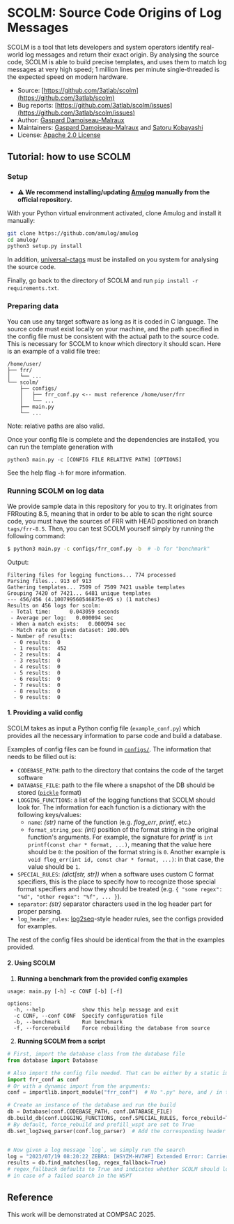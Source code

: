 # SCOLM: Source Code Origins of Log Messages

SCOLM is a tool that lets developers and system operators identify real-world log messages and return their exact origin. By analysing the source code, SCOLM is able to build precise templates, and uses them to match log messages at very high speed; 1 million lines per minute single-threaded is the expected speed on modern hardware.

- Source: [https://github.com/3atlab/scolm](https://github.com/3atlab/scolm)
- Bug reports: [https://github.com/3atlab/scolm/issues](https://github.com/3atlab/scolm/issues)
- Author: [Gaspard Damoiseau-Malraux](https://github.com/biskweet)
- Maintainers: [Gaspard Damoiseau-Malraux](https://github.com/biskweet) and [Satoru Kobayashi](https://github.com/cpflat/)
- License: [Apache 2.0 License](https://opensource.org/license/apache-2-0)

## Tutorial: how to use SCOLM

### Setup

- **⚠️ We recommend installing/updating [Amulog](https://github.com/amulog/amulog) manually from the official repository.**

With your Python virtual environment activated, clone Amulog and install it manually:
```bash
git clone https://github.com/amulog/amulog
cd amulog/
python3 setup.py install
```
In addition, [universal-ctags](https://github.com/universal-ctags/ctags) must be installed on you system for analysing the source code.

Finally, go back to the directory of SCOLM and run `pip install -r requirements.txt`.

### Preparing data

You can use any target software as long as it is coded in C language. The source code must exist locally on your machine, and the path specified in the config file must be consistent with the actual path to the source code. This is necessary for SCOLM to know which directory it should scan. Here is an example of a valid file tree:
```
/home/user/
├── frr/
│   └── ...  
└── scolm/
    ├── configs/
    │   ├── frr_conf.py <-- must reference /home/user/frr
    │   └── ...
    ├── main.py
    └── ...
```
Note: relative paths are also valid.

Once your config file is complete and the dependencies are installed, you can run the template generation with
```py
python3 main.py -c [CONFIG FILE RELATIVE PATH] [OPTIONS]
```
See the help flag `-h` for more information.

### Running SCOLM on log data

We provide sample data in this repository for you to try. It originates from FRRouting 8.5, meaning that in order to be able to scan the right source code, you must have the sources of FRR with HEAD positioned on branch `tags/frr-8.5`. Then, you can test SCOLM yourself simply by running the following command:
```bash
$ python3 main.py -c configs/frr_conf.py -b  # -b for "benchmark"
```
Output:
```
Filtering files for logging functions... 774 processed
Parsing files... 913 of 913
Gathering templates... 7509 of 7509 7421 usable templates
Grouping 7420 of 7421... 6481 unique templates
--- 456/456 (4.100799560546875e-05 s) (1 matches)     
Results on 456 logs for scolm:
 - Total time:      0.043059 seconds
 - Average per log:   0.000094 sec
 - When a match exists:   0.000094 sec
 - Match rate on given dataset: 100.00%
 - Number of results:
  - 0 results:  0
  - 1 results:  452
  - 2 results:  4
  - 3 results:  0
  - 4 results:  0
  - 5 results:  0
  - 6 results:  0
  - 7 results:  0
  - 8 results:  0
  - 9 results:  0
```

#### 1. Providing a valid config

SCOLM takes as input a Python config file (`example_conf.py`) which provides all the necessary information to parse code and build a database.

Examples of config files can be found in [`configs/`](https://github.com/3atlab/scolm/tree/main/release).
The information that needs to be filled out is:
- `CODEBASE_PATH`: path to the directory that contains the code of the target software
- `DATABASE_FILE`: path to the file where a snapshot of the DB should be stored ([`pickle`](https://docs.python.org/3/library/pickle.html) format)
- `LOGGING_FUNCTIONS`: a list of the logging functions that SCOLM should look for. The information for each function is a dictionary with the following keys/values:
  - `name`: *(str)* name of the function (e.g. _flog_err_, _printf_, etc.)
  - `format_string_pos`: *(int)* position of the format string in the original function's arguments. For example, the signature for _printf_ is `int printf(const char * format, ...)`, meaning that the value here should be `0`: the position of the format string is `0`. Another example is `void flog_err(int id, const char * format, ...)`: in that case, the value should be `1`.
- `SPECIAL_RULES`: *(dict[str, str])* when a software uses custom C format specifiers, this is the place to specify how to recognize those special format specifiers and how they should be treated (e.g. `{ "some regex": "%d", "other regex": "%f", ... }`).
- `separator`: *(str)* separator characters used in the log header part for proper parsing.
- `log_header_rules`: [log2seq](https://github.com/amulog/log2seq)-style header rules, see the configs provided for examples.

The rest of the config files should be identical from the that in the examples provided.

#### 2. Using SCOLM

1. **Running a benchmark from the provided config examples**

```
usage: main.py [-h] -c CONF [-b] [-f]

options:
  -h, --help            show this help message and exit
  -c CONF, --conf CONF  Specify configuration file
  -b, --benchmark       Run benchmark
  -f, --forcerebuild    Force rebuilding the database from source
```

2. **Running SCOLM from a script**

```py
# First, import the database class from the database file
from database import Database

# Also import the config file needed. That can be either by a static import:
import frr_conf as conf
# Or with a dynamic import from the arguments:
conf = importlib.import_module("frr_conf")  # No ".py" here, and / in the path are replaced with .

# Create an instance of the database and run the build
db = Database(conf.CODEBASE_PATH, conf.DATABASE_FILE)
db.build_db(conf.LOGGING_FUNCTIONS, conf.SPECIAL_RULES, force_rebuild=True, prefill_wspt=True)
# By default, force_rebuild and prefill_wspt are set to True
db.set_log2seq_parser(conf.log_parser)  # Add the corresponding header parser


# Now given a log message `log`, we simply run the search
log = "2023/07/19 08:20:22 ZEBRA: [HSYZM-HV7HF] Extended Error: Carrier for nexthop device is down"
results = db.find_matches(log, regex_fallback=True)
# regex_fallback defaults to True and indicates whether SCOLM should look into the regex table
# in case of a failed search in the WSPT
```

## Reference

This work will be demonstrated at COMPSAC 2025.
